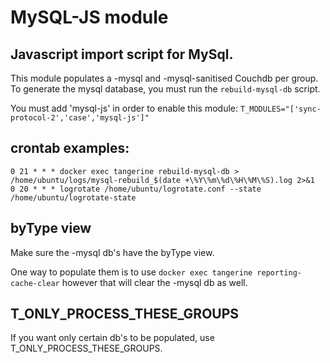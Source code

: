 # MySQL-JS module

## Javascript import script for MySql.

This module populates a -mysql and -mysql-sanitised Couchdb per group. 
To generate the mysql database, you must run the `rebuild-mysql-db` script.

You must add 'mysql-js' in order to enable this module: `T_MODULES="['sync-protocol-2','case','mysql-js']"`

## crontab examples:

```shell
0 21 * * * docker exec tangerine rebuild-mysql-db > /home/ubuntu/logs/mysql-rebuild_$(date +\%Y\%m\%d\%H\%M\%S).log 2>&1
0 20 * * * logrotate /home/ubuntu/logrotate.conf --state /home/ubuntu/logrotate-state
```

## byType view

Make sure the -mysql db's have the byType view.

One way to populate them is to use `docker exec tangerine reporting-cache-clear` however that will clear the -mysql db as well.

## T_ONLY_PROCESS_THESE_GROUPS

If you want only certain db's to be populated, use T_ONLY_PROCESS_THESE_GROUPS.


